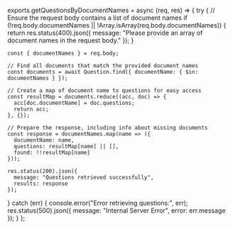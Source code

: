 exports.getQuestionsByDocumentNames = async (req, res) => {
  try {
    // Ensure the request body contains a list of document names
    if (!req.body.documentNames || !Array.isArray(req.body.documentNames)) {
      return res.status(400).json({ message: "Please provide an array of document names in the request body." });
    }

    const { documentNames } = req.body;

    // Find all documents that match the provided document names
    const documents = await Question.find({ documentName: { $in: documentNames } });

    // Create a map of document name to questions for easy access
    const resultMap = documents.reduce((acc, doc) => {
      acc[doc.documentName] = doc.questions;
      return acc;
    }, {});

    // Prepare the response, including info about missing documents
    const response = documentNames.map(name => ({
      documentName: name,
      questions: resultMap[name] || [],
      found: !!resultMap[name]
    }));

    res.status(200).json({
      message: "Questions retrieved successfully",
      results: response
    });

  } catch (err) {
    console.error("Error retrieving questions:", err);
    res.status(500).json({ message: "Internal Server Error", error: err.message });
  }
};
